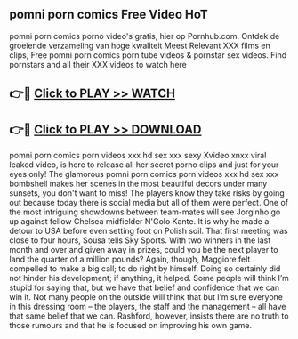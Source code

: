 ## pomni porn comics Free Video HoT 

pomni porn comics porno video's gratis, hier op Pornhub.com. Ontdek de groeiende verzameling van hoge kwaliteit Meest Relevant XXX films en clips,
Free pomni porn comics porn tube videos & pornstar sex videos. Find pornstars and all their XXX videos to watch here


## 👉🔴 [Click to PLAY >> WATCH](http://us.freeplayer.one?title=pomni_porn_comics&ref=16D)

## 👉🔴 [Click to PLAY >> DOWNLOAD](http://us.freeplayer.one?title=pomni_porn_comics&ref=16D)


pomni porn comics porn videos xxx hd sex xxx sexy Xvideo xnxx viral leaked video, is here to release all her secret porno clips and just for your eyes only! The glamorous pomni porn comics porn videos xxx hd sex xxx bombshell makes her scenes in the most beautiful decors under many sunsets, you don't want to miss! The players know they take risks by going out because today there is social media but all of them were perfect. One of the most intriguing showdowns between team-mates will see Jorginho go up against fellow Chelsea midfielder N'Golo Kante. It is why he made a detour to USA before even setting foot on Polish soil. That first meeting was close to four hours, Sousa tells Sky Sports. With two winners in the last month and over and given away in prizes, could you be the next player to land the quarter of a million pounds? Again, though, Maggiore felt compelled to make a big call; to do right by himself. Doing so certainly did not hinder his development; if anything, it helped. Some people will think I’m stupid for saying that, but we have that belief and confidence that we can win it. Not many people on the outside will think that but I’m sure everyone in this dressing room – the players, the staff and the management – all have that same belief that we can. Rashford, however, insists there are no truth to those rumours and that he is focused on improving his own game.